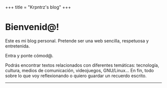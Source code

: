 +++
title = "Krpntrz's blog"
+++

# Bienvenid@!

Este es mi blog personal. Pretende ser una web sencilla, respetuosa y entretenida.

Entra y ponte cómod@.

Podrás encontrar textos relacionados con diferentes temáticas: tecnología, cultura, medios de comunicación, videojuegos, GNU/Linux... En fin, todo sobre lo que voy reflexionando o quiero guardar un recuerdo escrito.


---

<!--  -->
